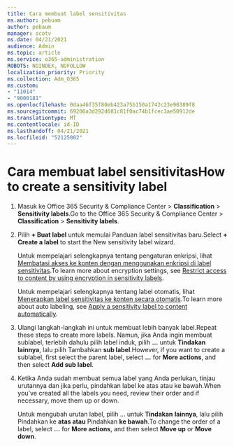 ```yaml
---
title: Cara membuat label sensitivitas
ms.author: pebuam
author: pebaum
manager: scotv
ms.date: 04/21/2021
audience: Admin
ms.topic: article
ms.service: o365-administration
ROBOTS: NOINDEX, NOFOLLOW
localization_priority: Priority
ms.collection: Adm_O365
ms.custom:
- "11014"
- "9000181"
ms.openlocfilehash: 0daa46f35f80eb423a75b150a1742c23e90389f8
ms.sourcegitcommit: 69206a3d292d681c81f0ac74b1fcec3ae50912de
ms.translationtype: MT
ms.contentlocale: id-ID
ms.lasthandoff: 04/21/2021
ms.locfileid: "52125002"
---
```

# <a name="how-to-create-a-sensitivity-label"></a><span data-ttu-id="83c5a-102">Cara membuat label sensitivitas</span><span class="sxs-lookup"><span data-stu-id="83c5a-102">How to create a sensitivity label</span></span>

1. <span data-ttu-id="83c5a-103">Masuk ke Office 365 Security & Compliance Center > **Classification**  >  **Sensitivity labels**.</span><span class="sxs-lookup"><span data-stu-id="83c5a-103">Go to the Office 365 Security & Compliance Center > **Classification** > **Sensitivity labels**.</span></span>

1. <span data-ttu-id="83c5a-104">Pilih **+ Buat label** untuk memulai Panduan label sensitivitas baru.</span><span class="sxs-lookup"><span data-stu-id="83c5a-104">Select **+ Create a label** to start the New sensitivity label wizard.</span></span>

    <span data-ttu-id="83c5a-105">Untuk mempelajari selengkapnya tentang pengaturan enkripsi, lihat [Membatasi akses ke konten dengan menggunakan enkripsi di label sensitivitas](https://go.microsoft.com/fwlink/?linkid=2106331).</span><span class="sxs-lookup"><span data-stu-id="83c5a-105">To learn more about encryption settings, see [Restrict access to content by using encryption in sensitivity labels](https://go.microsoft.com/fwlink/?linkid=2106331).</span></span>

    <span data-ttu-id="83c5a-106">Untuk mempelajari selengkapnya tentang label otomatis, lihat [Menerapkan label sensitivitas ke konten secara otomatis](https://go.microsoft.com/fwlink/?linkid=2105837).</span><span class="sxs-lookup"><span data-stu-id="83c5a-106">To learn more about auto labeling, see [Apply a sensitivity label to content automatically](https://go.microsoft.com/fwlink/?linkid=2105837).</span></span>

1. <span data-ttu-id="83c5a-107">Ulangi langkah-langkah ini untuk membuat lebih banyak label.</span><span class="sxs-lookup"><span data-stu-id="83c5a-107">Repeat these steps to create more labels.</span></span> <span data-ttu-id="83c5a-108">Namun, jika Anda ingin membuat sublabel, terlebih dahulu pilih label induk, pilih **...** untuk **Tindakan lainnya**, lalu pilih Tambahkan **sub label**.</span><span class="sxs-lookup"><span data-stu-id="83c5a-108">However, if you want to create a sublabel, first select the parent label, select **...** for **More actions**, and then select **Add sub label**.</span></span>

1. <span data-ttu-id="83c5a-109">Ketika Anda sudah membuat semua label yang Anda perlukan, tinjau urutannya dan jika perlu, pindahkan label ke atas atau ke bawah.</span><span class="sxs-lookup"><span data-stu-id="83c5a-109">When you've created all the labels you need, review their order and if necessary, move them up or down.</span></span> 
    
    <span data-ttu-id="83c5a-110">Untuk mengubah urutan label, pilih ... untuk **Tindakan** **lainnya**, lalu pilih Pindahkan ke **atas atau** Pindahkan **ke bawah**.</span><span class="sxs-lookup"><span data-stu-id="83c5a-110">To change the order of a label, select **...** for **More actions**, and then select **Move up** or **Move down**.</span></span>
